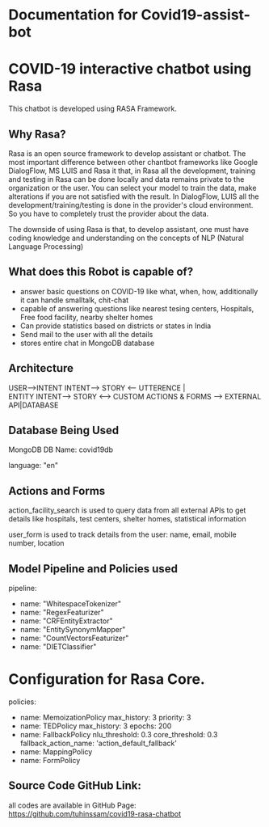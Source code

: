 # Documentation for Covid19-assist-bot

# COVID-19 interactive chatbot using Rasa
This chatbot is developed using RASA Framework. 

## Why Rasa?
Rasa is an open source framework to develop assistant or chatbot. The most important difference between other chantbot frameworks like Google DialogFlow, MS LUIS and Rasa it that, in Rasa all the development, training and testing in Rasa can be done locally and data remains private to the organization or the user. You can select your model to train the data, make alterations if you are not satisfied with the result. In DialogFlow, LUIS all the development/training/testing is done in the provider's cloud environment. So you have to completely trust the provider about the data.

The downside of using Rasa is that, to develop assistant, one must have coding knowledge and understanding on the concepts of NLP (Natural Language Processing) 

## What does this Robot is capable of?
- answer basic questions on COVID-19 like what, when, how, additionally it can handle smalltalk, chit-chat
- capable of answering questions like nearest tesing centers, Hospitals, Free food facility, nearby shelter homes
- Can provide statistics based on districts or states in India
- Send mail to the user with all the details
- stores entire chat in MongoDB database

## Architecture

USER-->INTENT
INTENT--> STORY <-- UTTERENCE
  |            
ENTITY
INTENT--> STORY <--> CUSTOM ACTIONS & FORMS --> EXTERNAL API|DATABASE

## Database Being Used
MongoDB
DB Name: covid19db

language: "en"

## Actions and Forms
action_facility_search is used to query data from all external APIs to get details like hospitals, test centers, shelter homes, statistical information

user_form is used to track details from the user: name, email, mobile number, location

## Model Pipeline and Policies used

pipeline:
- name: "WhitespaceTokenizer"
- name: "RegexFeaturizer"
- name: "CRFEntityExtractor"
- name: "EntitySynonymMapper"
- name: "CountVectorsFeaturizer"
- name: "DIETClassifier"

# Configuration for Rasa Core.
policies:
  - name: MemoizationPolicy
    max_history: 3
    priority: 3
  - name: TEDPolicy
    max_history: 3
    epochs: 200
  - name: FallbackPolicy
    nlu_threshold: 0.3
    core_threshold: 0.3
    fallback_action_name: 'action_default_fallback'
  - name: MappingPolicy
  - name: FormPolicy

## Source Code GitHub Link:
all codes are available in GitHub Page: https://github.com/tuhinssam/covid19-rasa-chatbot
